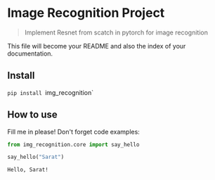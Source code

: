 # Image Recognition Project
> Implement Resnet from scatch in pytorch for image recognition


This file will become your README and also the index of your documentation.

## Install

`pip install `img_recognition`

## How to use

Fill me in please! Don't forget code examples:

```python
from img_recognition.core import say_hello
```

```python
say_hello("Sarat")
```

    Hello, Sarat!
    
